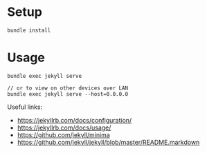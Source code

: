 # Setup

```
bundle install
```

# Usage

```
bundle exec jekyll serve

// or to view on other devices over LAN
bundle exec jekyll serve --host=0.0.0.0
```

Useful links:

- https://jekyllrb.com/docs/configuration/
- https://jekyllrb.com/docs/usage/
- https://github.com/jekyll/minima
- https://github.com/jekyll/jekyll/blob/master/README.markdown
